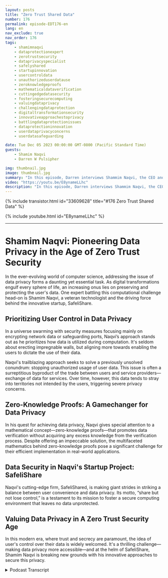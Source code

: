 ```yaml
---
layout: posts
title: "Zero Trust Shared Data"
number: 176
permalink: episode-EDT176-en
lang: en
nav_exclude: true
nav_order: 176
tags:
    - shamimnaqvi
    - dataprotectionexpert
    - zerotrustsecurity
    - dataprivacyspecialist
    - safelyshared
    - startupinnovation
    - usercontroldata
    - unauthorizeduserdatause
    - zeroknowledgeproofs
    - mathematicaldataverification
    - cuttingedgedatasecurity
    - fosteringsecurecomputing
    - valuingdataprivacy
    - challengingdataprotection
    - digitaltransformationsecurity
    - innovativeapproachestoprivacy
    - battlingdataprotectionissues
    - dataprotectioninnovation
    - userdataprivacyconcerns
    - userdatasafeguarding

date: Tue Dec 05 2023 00:00:00 GMT-0800 (Pacific Standard Time)
guests:
    - Shamim Naqvi
    - Darren W Pulsipher

img: thumbnail.jpg
image: thumbnail.jpg
summary: "In this episode, Darren interviews Shammim Naqvi, the CEO and founder of SafelyShare, about managing and securing data in shared and collaborative environments using the zero-trust data model."
video: "https://youtu.be/E8ynameLLhc"
description: "In this episode, Darren interviews Shammim Naqvi, the CEO and founder of SafelyShare, about managing and securing data in shared and collaborative environments using the zero-trust data model."
---
```


<div>
{% include transistor.html id="33609628" title="#176 Zero Trust Shared Data" %}

{% include youtube.html id="E8ynameLLhc" %}
</div>

---

# Shamim Naqvi: Pioneering Data Privacy in the Age of Zero Trust Security

In the ever-evolving world of computer science, addressing the issue of data privacy forms a daunting yet essential task. As digital transformations engulf every sphere of life, an increasing onus lies on preserving and protecting the user's data. One expert battling this computational challenge head-on is Shamim Naqvi, a veteran technologist and the driving force behind the innovative startup, SafeliShare.

## Prioritizing User Control in Data Privacy

In a universe swarming with security measures focusing mainly on encrypting network data or safeguarding ports, Naqvi’s approach stands out as he prioritizes how data is utilized during computation. It's seldom about erecting impregnable walls, but aligning more towards enabling the users to dictate the use of their data.

Naqvi's trailblazing approach seeks to solve a previously unsolved conundrum: stopping unauthorized usage of user data. This issue is often a surreptitious byproduct of the trade between users and service providers—exchange of data for services. Over time, however, this data tends to stray into territories not intended by the users, triggering severe privacy concerns.

## Zero-Knowledge Proofs: A Gamechanger for Data Privacy

In his quest for achieving data privacy, Naqvi gives special attention to a mathematical concept—zero-knowledge proofs—that promotes data verification without acquiring any excess knowledge from the verification process. Despite offering an impeccable solution, the multifaceted mathematics behind zero-knowledge proofs pose a significant challenge for their efficient implementation in real-world applications.

## Data Security in Naqvi's Startup Project: SafeliShare

Naqvi's cutting-edge firm, SafeliShared, is making giant strides in striking a balance between user convenience and data privacy. Its motto, “share but not lose control,” is a testament to its mission to foster a secure computing environment that leaves no data unprotected.

## Valuing Data Privacy in A Zero Trust Security Age

In this modern era, where trust and secrecy are paramount, the idea of user's control over their data is widely welcomed. It's a thrilling challenge—making data privacy more accessible—and at the helm of SafeliShare, Shamim Naqvi is breaking new grounds with his innovative approaches to secure this privacy.



<details>
<summary> Podcast Transcript </summary>

<p></p>

</details>
